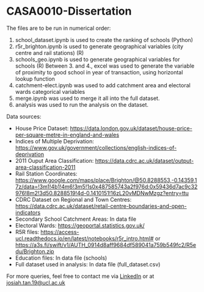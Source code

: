 # CASA0010-Dissertation

The files are to be run in numerical order:
1. school_dataset.ipynb is used to create the ranking of schools (Python)
2. r5r_brighton.ipynb is used to generate geographical variables (city centre and rail stations)  (R)
3. schools_geo.ipynb is used to generate geographical variables for schools (R) 
Between 3. and 4., excel was used to generate the variable of proximity to good school in year of transaction, using horizontal lookup function
4. catchment-elect.ipynb was used to add catchment area and electoral wards categorical variables
5. merge.ipynb was used to merge it all into the full dataset. 
6. analysis was used to run the analysis on the dataset. 

Data sources: 
- House Price Dataset: https://data.london.gov.uk/dataset/house-price-per-square-metre-in-england-and-wales  
- Indices of Multiple Deprivation: https://www.gov.uk/government/collections/english-indices-of-deprivation 
- 2011 Ouput Area Classification: https://data.cdrc.ac.uk/dataset/output-area-classification-2011  
- Rail Station Coordinates: https://www.google.com/maps/place/Brighton/@50.8288553,-0.14359,17z/data=!3m1!4b1!4m6!3m5!1s0x487585743a2f976d:0x59436d7ac9c32976!8m2!3d50.8288519!4d-0.1410151!16zL20vMDNwMzgz?entry=ttu
- CDRC Dataset on Regional and Town Centres: https://data.cdrc.ac.uk/dataset/retail-centre-boundaries-and-open-indicators
- Secondary School Catchment Areas: In data file
- Electoral Wards: https://geoportal.statistics.gov.uk/ 
- R5R files: https://access-ucl.readthedocs.io/en/latest/notebooks/r5r_intro.html# or 
https://a3s.fi/swift/v1/AUTH_0914d8aff9684df589041a759b549fc2/R5edu/Brighton.zip 
- Education files: In data file (schools)
- Full dataset used in analysis: In data file (full_dataset.csv)



For more queries, feel free to contact me via [LinkedIn](https://www.linkedin.com/in/josiahtanej/) or at josiah.tan.19@ucl.ac.uk 
